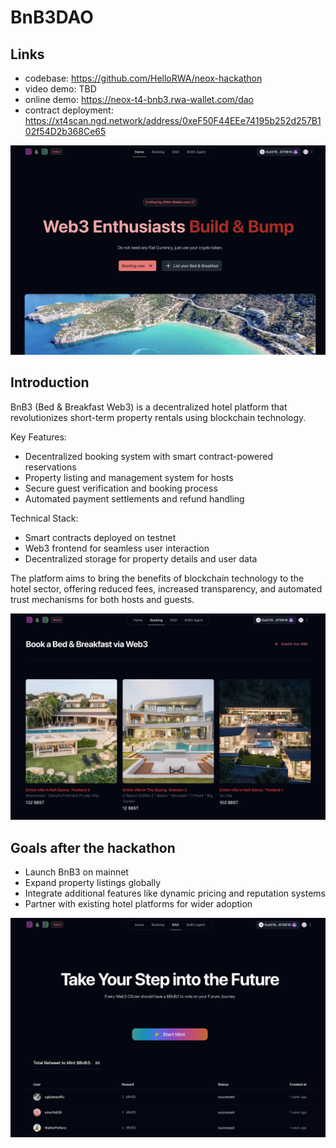 # BnB3DAO

## Links

- codebase: https://github.com/HelloRWA/neox-hackathon
- video demo: TBD
- online demo: https://neox-t4-bnb3.rwa-wallet.com/dao
- contract deployment: https://xt4scan.ngd.network/address/0xeF50F44EEe74195b252d257B102f54D2b368Ce65

![home](./screenshot/home.png)

## Introduction

BnB3 (Bed & Breakfast Web3) is a decentralized hotel platform that revolutionizes short-term property rentals using blockchain technology.

Key Features:

- Decentralized booking system with smart contract-powered reservations
- Property listing and management system for hosts
- Secure guest verification and booking process
- Automated payment settlements and refund handling

Technical Stack:

- Smart contracts deployed on testnet
- Web3 frontend for seamless user interaction
- Decentralized storage for property details and user data

The platform aims to bring the benefits of blockchain technology to the hotel sector, offering reduced fees, increased transparency, and automated trust mechanisms for both hosts and guests.

![booking](./screenshot/booking.png)

## Goals after the hackathon

- Launch BnB3 on mainnet
- Expand property listings globally
- Integrate additional features like dynamic pricing and reputation systems
- Partner with existing hotel platforms for wider adoption

![dao](./screenshot/dao.png)
